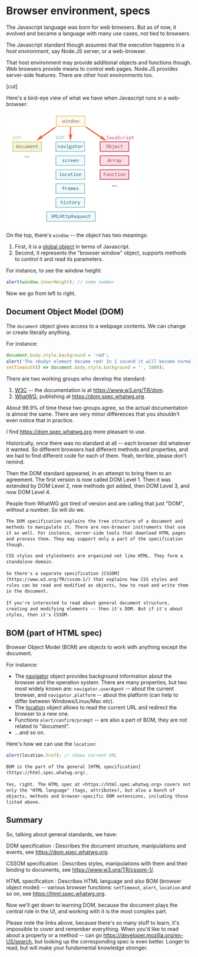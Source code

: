 # Browser environment, specs

The Javascript language was born for web browsers. But as of now, it evolved and became a language with many use cases, not tied to browsers.

The Javascript standard though assumes that the execution happens in a *host environment*, say Node.JS server, or a web-browser.

That host environment may provide additional objects and functions though. Web browsers provide means to control web pages. Node.JS provides server-side features. There are other host environments too.

[cut]

Here's a bird-eye view of what we have when Javascript runs in a web-browser:

![](windowObjects.png)

On the top, there's `window` -- the object has two meanings:

1. First, it is a [global object](info:global-object) in terms of Javascript.
2. Second, it represents the "browser window" object, supports methods to control it and read its parameters.

For instance, to see the window height:

```js run
alert(window.innerHeight); // some number
```

Now we go from left to right.

## Document Object Model (DOM)

The `document` object gives access to a webpage contents. We can change or create literally anything.

For instance:
```js run
document.body.style.background = 'red';
alert('The <body> element became red! In 1 second it will become normal.');
setTimeout(() => document.body.style.background = '', 1000);
```

There are two working groups who develop the standard:

1. [W3C](https://en.wikipedia.org/wiki/World_Wide_Web_Consortium) -- the documentation is at <https://www.w3.org/TR/dom>.
2. [WhatWG](https://en.wikipedia.org/wiki/WHATWG), publishing at <https://dom.spec.whatwg.org>.

About 99.9% of time these two groups agree, so the actual documentation is almost the same. There are very minor differences that you shouldn't even notice that in practice.

I find <https://dom.spec.whatwg.org> more pleasant to use.

Historically, once there was no standard at all -- each browser did whatever it wanted. So different browsers had different methods and properties, and we had to find different code for each of them. Yeah, terrible, please don't remind.

Then the DOM standard appeared, in an attempt to bring them to an agreement. The first version is now called DOM Level 1. Then it was extended by DOM Level 2, new methods got added, then DOM Level 3, and now DOM Level 4.

People from WhatWG got tired of version and are calling that just "DOM", without a number. So will do we.

```smart header="DOM is not only for browsers"
The DOM specification explains the tree structure of a document and methods to manipulate it. There are non-browser instruments that use it as well. For instance, server-side tools that download HTML pages and process them. They may support only a part of the specification though.
```

```smart header="CSSOM for styling"
CSS styles and stylesheets are organized not like HTML. They form a standalone domain.

So there's a separate specification [CSSOM](https://www.w3.org/TR/cssom-1/) that explains how CSS styles and rules can be read and modified as objects, how to read and write them in the document.

If you're interested to read about general document structure, creating and modifying elements -- then it's DOM. But if it's about styles, then it's CSSOM.
```

## BOM (part of HTML spec)

Browser Object Model (BOM) are objects to work with anything except the document.

For instance:

- The [navigator](mdn:api/Window/navigator) object provides background information about the browser and the operation system. There are many properties, but two most widely known are: `navigator.userAgent` -- about the current browser, and `navigator.platform` -- about the platform (can help to differ between Windows/Linux/Mac etc).
- The [location](mdn:api/Window/location) object allows to read the current URL and redirect the browser to a new one.
- Functions `alert/confirm/prompt` -- are also a part of BOM, they are not related to "document".
- ...and so on.

Here's how we can use the `location`:

```js run
alert(location.href); // shows current URL
```

```smart header="HTML specification"
BOM is the part of the general [HTML specification](https://html.spec.whatwg.org).

Yes, right. The HTML spec at <https://html.spec.whatwg.org> covers not only the "HTML language" (tags, attributes), but also a bunch of objects, methods and browser-specific DOM extensions, including those listed above.
```

## Summary

So, talking about general standards, we have:

DOM specification
: Describes the document structure, manipulations and events, see <https://dom.spec.whatwg.org>.

CSSOM specification
: Describes styles, manipulations with them and their binding to documents, see <https://www.w3.org/TR/cssom-1/>.

HTML specification
: Describes HTML language and also BOM (browser object model) -- various browser functions: `setTimeout`, `alert`, `location` and so on, see <https://html.spec.whatwg.org>.

Now we'll get down to learning DOM, because the document plays the central role in the UI, and working with it is the most complex part.

Please note the links above, because there's so many stuff to learn, it's impossible to cover and remember everything. When you'd like to read about a property or a method -- can go <https://developer.mozilla.org/en-US/search>, but looking up the corresponding spec is even better. Longer to read, but will make your fundamental knowledge stronger.
